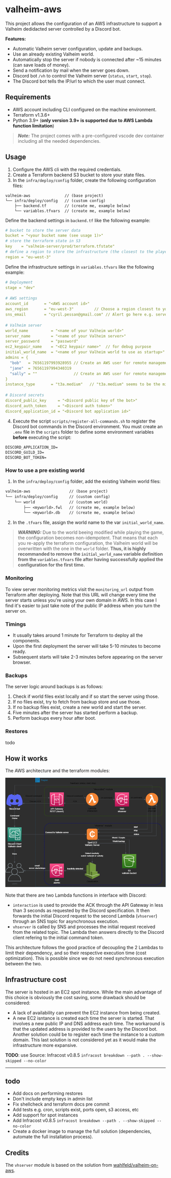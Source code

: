 # valheim-aws

This project allows the configuration of an AWS infrastructure to support a Valheim dedidacted server controlled by a Discord bot.

**Features:**

- Automatic Valheim server configuration, update and backups.
- Use an already existing Valheim world.
- Automatically stop the server if nobody is connected after ~15 minutes (can save loads of money).
- Send a notification by mail when the server goes down.
- Discord bot `/vh` to control the Valheim server (`status`, `start`, `stop`).
- The Discord bot tells the IP/url to which the user must connect.

## Requirements

- AWS account including CLI configured on the machine environment.
- Terraform v1.3.6+
- Python 3.9+ (**only version 3.9+ is supported due to AWS Lambda function limitation**)

> **_Note:_** The project comes with a pre-configured vscode dev container including all the needed dependencies.

## Usage

1. Configure the AWS cli with the required credentials.
2. Create a Terraform backend S3 bucket to store your state files.
3. In the `infra/deploy/config` folder, create the following configuration files:

```text
valheim-aws               // (base project)
└── infra/deploy/config   // (custom config)
    ├── backend.tf        // (create me, example below)
    └── variables.tfvars  // (create me, example below)
```

Define the backend settings in `backend.tf` like the following example:

```yaml
# bucket to store the server data
bucket = "<your bucket name (see usage 1)>"
# store the terraform state in S3
key    = "valheim-server/prod/terraform.tfstate"
# define a region to store the infrastructure (the closest to the players the better)
region = "eu-west-3"
```

Define the infrastructure settings in `variables.tfvars` like the following example:

```yaml
# Deployment
stage = "dev"

# AWS settings
account_id       = "<AWS account id>"
aws_region       = "eu-west-3"         // Choose a region closest to your physical location
sns_email        = "cyril.pessan@gmail.com" // Alert go here e.g. server started, server stopped

# Valheim server
world_name          = "<name of your Valheim world>"
server_name         = "<name of your Valheim server>"
server_password     = "password"
ec2_keypair_name    = "<EC2 keypair name>"  // for debug purpose
initial_world_name  = "<name of your Valheim world to use as startup>"                // Optional, if set must be equal to 'world_name'
admins = {
  "bob"   = 76561197993928955 // Create an AWS user for remote management and make Valheim admin using SteamID
  "jane"  = 76561197994340319
  "sally" = ""                // Create an AWS user for remote management but don't make Valheim admin
}
instance_type       = "t3a.medium"   // "t3a.medium" seems to be the minimum config

# Discord secrets
discord_public_key     = "<Discord public key of the bot>"
discord_auth_token     = "<Discord auth token>"
discord_application_id = "<Discord bot application id>"
```

4. Execute the script `scripts/register-all-commands.sh` to register the Discord bot commands in the Discord environment. You must create an `.env` file in the `scripts` folder to define some environment variables **before** executing the script:

```env
DISCORD_APPLICATION_ID=
DISCORD_GUILD_ID=
DISCORD_BOT_TOKEN=
```

### How to use a pre existing world

1. In the `infra/deploy/config` folder, add the existing Valheim world files:

```txt
valheim-aws                 // (base project)
└── infra/deploy/config     // (custom config)
    └── world               // (custom world)
        ├── <myworld>.fwl   // (create me, example below)
        └── <myworld>.db    // (create me, example below)
```

2. In the `.tfvars` file, assign the world name to the var `initial_world_name`.

> **_WARNING:_** Due to the world beeing modified while playing the game, the configuration becomes non-idempotent. That means that each you re-apply the terraform configuration, the Valheim world will be overwritten with the one in the `world` folder. **Thus, it is highly recommanded to remove the `initial_world_name` variable definition from the `variables.tfvars` file after having successfully applied the configuration for the first time.**

### Monitoring

To view server monitoring metrics visit the `monitoring_url` output from
Terraform after deploying. Note that this URL will change every time the server
starts unless you're using your own domain in AWS. In this case I find it's
easier to just take note of the public IP address when you turn the server on.

### Timings

- It usually takes around 1 minute for Terraform to deploy all the components.
- Upon the first deployment the server will take 5-10 minutes to become ready.
- Subsequent starts will take 2-3 minutes before appearing on the server browser.

### Backups

The server logic around backups is as follows:

1. Check if world files exist locally and if so start the server using those.
2. If no files exist, try to fetch from backup store and use those.
3. If no backup files exist, create a new world and start the server.
4. Five minutes after the server has started perform a backup.
5. Perform backups every hour after boot.

### Restores

todo

## How it works

The AWS architecture and the terraform modules:

![AWS Architecture](./doc/architecture.png "AWS Architecture")

Note that there are two Lambda functions in interface with Discord:

- `interaction` is used to provide the ACK through the API Gateway in less than 3 seconds as requested by the Discord specification. It then forwards the initial Discord request to the second Lambda (`vhserver`) through an SNS topic for asynchronous execution.
- `vhserver` is called by SNS and processes the initial request received from the related topic. The Lambda then answers directly to the Discord client refering to the initial command token.

This architecture follows the good practice of decoupling the 2 Lambdas to limit their dependency, and so their respective execution time (cost optimization). This is possible since we do not need synchronous execution between the two.

## Infrastructure cost

The server is hosted in an EC2 spot instance. While the main advantage of this choice is obviously the cost saving, some drawback should be considered:

- A lack of availability can prevent the EC2 instance from being created.
- A new EC2 isntance is created each time the server is started. That involves a new public IP and DNS address each time. The workaround is that the updated address is provided to the users by the Discord bot. Another solution could be to register each time the instance to a custom domain. This last solution is not considered yet as it would make the infrastructure more expansive.

**TODO**: use Source: Infracost v0.8.5 `infracost breakdown --path . --show-skipped
--no-color`

--------------------------

## todo

- Add docs on performing restores
- Don't include empty keys in admin list
- Fix shellcheck and terraform docs pre commit
- Add tests e.g. cron, scripts exist, ports open, s3 access, etc
- Add support for spot instances
- Add Infracost v0.8.5 `infracost breakdown --path . --show-skipped
--no-color`
- Create a docker image to manage the full solution (dependencies, automate the full installation process).

## Credits

The `vhserver` module is based on the solution from [wahlfeld/valheim-on-aws](https://github.com/wahlfeld/valheim-on-aws/).
